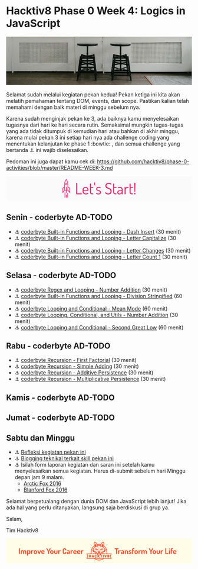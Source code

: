 # Hacktiv8 Phase 0 Week 4: Logics in JavaScript

![Header](assets/header-w3.jpg)

Selamat sudah melalui kegiatan pekan kedua! Pekan ketiga ini kita akan melatih pemahaman tentang DOM, events, dan scope. Pastikan kalian telah memahami dengan baik materi di minggu sebelum nya.

Karena sudah menginjak pekan ke 3, ada baiknya kamu menyelesaikan tugasnya dari hari ke hari secara rutin. Semaksimal mungkin tugas-tugas yang ada tidak ditumpuk di kemudian hari atau bahkan di akhir minggu, karena mulai pekan 3 ini setiap hari nya ada challenge coding yang menentukan kelanjutan ke phase 1 :bowtie: , dan semua challenge yang bertanda :anchor: ini wajib diselesaikan.

Pedoman ini juga dapat kamu cek di: <https://github.com/hacktiv8/phase-0-activities/blob/master/README-WEEK-3.md>

![Let's start!](assets/start.png)

## Senin - coderbyte **AD-TODO**

- :anchor:
[coderbyte Built-in Functions and Looping - Dash Insert](https://coderbyte.com/information.php?ct=Dash%20Insert) (30 menit)
- :anchor:
[coderbyte Built-in Functions and Looping - Letter Capitalize](https://coderbyte.com/information.php?ct=Letter%20Capitalize) (30 menit)
- :anchor:
[coderbyte Built-in Functions and Looping - Letter Changes](https://coderbyte.com/information.php?ct=Letter%20Changes) (30 menit)
- :anchor:
[coderbyte Built-in Functions and Looping - Letter Count 1](https://coderbyte.com/information.php?ct=Letter%20Count%20I) (30 menit)

## Selasa - coderbyte **AD-TODO**

- :anchor:
[coderbyte Regex and Looping - Number Addition](https://coderbyte.com/information.php?ct=Number%20Addition) (30 menit)
- :anchor:
[coderbyte Built-in Functions and Looping - Division Stringified](https://coderbyte.com/information.php?ct=Division%20Stringified) (60 menit)
- :anchor:
[coderbyte Looping and Conditional - Mean Mode](https://coderbyte.com/information.php?ct=Mean%20Mode) (60 menit)
- :anchor:
[coderbyte Looping, Conditional, and Utils - Number Addition](https://coderbyte.com/information.php?ct=Number%20Addition) (30 menit)
- :anchor:
[coderbyte Looping and Conditional - Second Great Low](https://coderbyte.com/information.php?ct=Second%20GreatLow) (60 menit)

## Rabu - coderbyte **AD-TODO**

- :anchor:
[coderbyte Recursion - First Factorial](https://coderbyte.com/information.php?ct=First%20Factorial) (30 menit)
- :anchor:
[coderbyte Recursion - Simple Adding](https://coderbyte.com/information.php?ct=Simple%20Adding) (30 menit)
- :anchor:
[coderbyte Recursion - Additive Persistence](https://coderbyte.com/information.php?ct=Additive%20Persistence) (30 menit)
- :anchor:
[coderbyte Recursion - Multiplicative Persistence](https://coderbyte.com/information.php?ct=Multiplicative%20Persistence) (30 menit)

## Kamis - coderbyte **AD-TODO**

## Jumat - coderbyte **AD-TODO**

## Sabtu dan Minggu

- :anchor: [Refleksi kegiatan pekan ini](https://github.com/hacktiv8/phase-0-activities/blob/master/modules/reflection.md)
- :anchor: [Blogging teknikal terkait skill pekan ini](https://github.com/hacktiv8/phase-0-activities/blob/master/modules/blog.md)
- :anchor: Isilah form laporan kegiatan dan saran ini setelah kamu menyelesaikan semua kegiatan. Harus di-submit sebelum hari Minggu depan jam 9 malam.
  - [Arctic Fox 2016](https://airtable.com/shrLac3o4CKzZGuNn)
  - [Blanford Fox 2016](https://airtable.com/shr4wXkNEQc2ezCRR)

Selamat berpetualang dengan dunia DOM dan JavaScript lebih lanjut! Jika ada hal yang perlu ditanyakan, langsung saja berdiskusi di grup ya.

Salam,

Tim Hacktiv8

![Hacktiv8 Banner](assets/banner.png)
